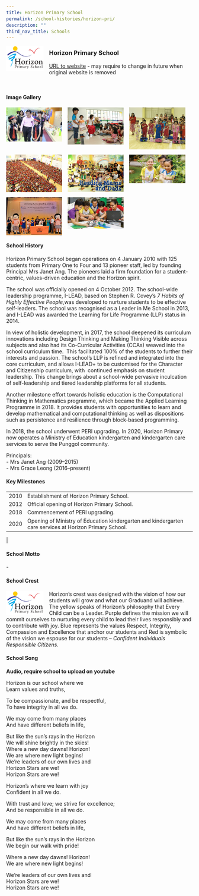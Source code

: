 ```yaml
---
title: Horizon Primary School
permalink: /school-histories/horizon-pri/
description: ""
third_nav_title: Schools
---
```

<img src="/images/horizonpri1.png" style="width:20%;margin-right:15px;" align = "left">

### **Horizon Primary School**
[URL to website](https://horizonpri.moe.edu.sg/) - may require to change in future when original website is removed

<br clear="left">

#### **Image Gallery**

<p><a href="/images/horizonpri2.jpg">  
<img src="/images/horizonpri2.jpg" style="width:30%;margin-right:15px;" align = "left">
</a></p>

<p><a href="/images/horizonpri3.jpg">  
<img src="/images/horizonpri3.jpg" style="width:30%;margin-right:15px;" align = "left">
</a></p>

<p><a href="/images/horizonpri4.jpg">  
<img src="/images/horizonpri4.jpg" style="width:30%;margin-right:15px;" align = "left">
</a></p>

<br clear="left">

<p><a href="/images/horizonpri5.jpg">  
<img src="/images/horizonpri5.jpg" style="width:30%;margin-right:15px;" align = "left">
</a></p>

<p><a href="/images/horizonpri6.jpg">  
<img src="/images/horizonpri6.jpg" style="width:30%;margin-right:15px;" align = "left">
</a></p>

<p><a href="/images/horizonpri7.jpg">  
<img src="/images/horizonpri7.jpg" style="width:30%;margin-right:15px;" align = "left">
</a></p>

<br clear="left">

<p><a href="/images/horizonpri8.jpg">  
<img src="/images/horizonpri8.jpg" style="width:30%;margin-right:15px;" align = "left">
</a></p>

<p><a href="/images/horizonpri9.jpg">  
<img src="/images/horizonpri9.jpg" style="width:30%;margin-right:15px;" align = "left">
</a></p>

<br clear="left">

#### **School History**
Horizon Primary School began operations on 4 January 2010 with 125 students from Primary One to Four and 13 pioneer staff, led by founding Principal Mrs Janet Ang. The pioneers laid a firm foundation for a student-centric, values-driven education and the Horizon spirit. 

The school was officially opened on 4 October 2012. The school-wide leadership programme, I-LEAD, based on Stephen R. Covey’s _7 Habits of Highly Effective People_,was developed to nurture students to be effective self-leaders. The school was recognised as a Leader in Me School in 2013, and I-LEAD was awarded the Learning for Life Programme (LLP) status in 2014.

In view of holistic development, in 2017, the school deepened its curriculum innovations including Design Thinking and Making Thinking Visible across subjects and also had its Co-Curricular Activities (CCAs) weaved into the school curriculum time.  This facilitated 100% of the students to further their interests and passion. The school’s LLP is refined and integrated into the core curriculum, and allows I-LEAD+ to be customised for the Character and Citizenship curriculum, with  continued emphasis on student leadership. This change brings about a school-wide pervasive inculcation of self-leadership and tiered leadership platforms for all students.

Another milestone effort towards holistic education is the Computational Thinking in Mathematics programme, which became the Applied Learning Programme in 2018. It provides students with opportunities to learn and develop mathematical and computational thinking as well as dispositions such as persistence and resilience through block-based programming.

In 2018, the school underwent PERI upgrading. In 2020, Horizon Primary now operates a Ministry of Education kindergarten and kindergarten care services to serve the Punggol community.

Principals:<br>
\- Mrs Janet Ang (2009–2015)<br>
\- Mrs Grace Leong (2016–present)

#### **Key Milestones**

|  |  |
|:---:|---|
| 2010 | Establishment of Horizon Primary School. |
| 2012 | Official opening of Horizon Primary School. |
| 2018 | Commencement of PERI upgrading. |
| 2020 | Opening of Ministry of Education kindergarten and kindergarten care services at Horizon Primary School. |
|

#### **School Motto**
\-

#### **School Crest**
<img src="/images/horizonpri1.png" style="width:20%;margin-right:15px;" align = "left">

Horizon’s crest was designed with the vision of how our students will grow and what our Graduand will achieve. The yellow speaks of Horizon’s philosophy that Every Child can be a Leader. Purple defines the mission we will commit ourselves to nurturing every child to lead their lives responsibly and to contribute with joy. Blue represents the values Respect, Integrity, Compassion and Excellence that anchor our students and Red is symbolic of the vision we espouse for our students – _Confident Individuals Responsible Citizens._

#### **School Song**
**Audio, require school to upload on youtube**

Horizon is our school where we<br>
Learn values and truths,

To be compassionate, and be respectful,<br>
To have integrity in all we do.

We may come from many places<br>
And have different beliefs in life,

But like the sun’s rays in the Horizon<br>
We will shine brightly in the skies!<br>
Where a new day dawns! Horizon!<br>
We are where new light begins!<br>
We’re leaders of our own lives and<br>
Horizon Stars are we!<br>
Horizon Stars are we!

Horizon’s where we learn with joy<br>
Confident in all we do.

With trust and love; we strive for excellence;<br>
And be responsible in all we do.

We may come from many places<br>
And have different beliefs in life,

But like the sun’s rays in the Horizon<br>
We begin our walk with pride!

Where a new day dawns! Horizon!<br>
We are where new light begins!

We’re leaders of our own lives and<br>
Horizon Stars are we!<br>
Horizon Stars are we!